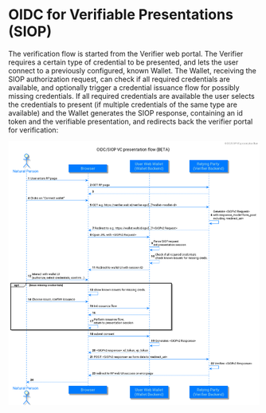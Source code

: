 # OIDC for Verifiable Presentations (SIOP)

The verification flow is started from the Verifier web portal. The Verifier requires a certain type of credential to be presented, and lets the user connect to a previously configured, known Wallet. The Wallet, receiving the SIOP authorization request, can check if all required credentials are available, and optionally trigger a credential issuance flow for possibly missing credentials. If all required credentials are available the user selects the credentials to present (if multiple credentials of the same type are available) and the Wallet generates the SIOP response, containing an id token and the verifiable presentation, and redirects back the verifier portal for verification:

![Wallet presentation flow](../../ecosystems-interoperability/siop-vc-presentation.png)
